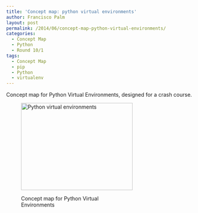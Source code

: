 ```yaml
---
title: 'Concept map: python virtual environments'
author: Francisco Palm
layout: post
permalink: /2014/06/concept-map-python-virtual-environments/
categories:
  - Concept Map
  - Python
  - Round 10/1
tags:
  - Concept Map
  - pip
  - Python
  - virtualenv
---
```

Concept map for Python Virtual Environments, designed for a crash course.<figure id="attachment_7744" style="width: 300px;" class="wp-caption alignnone">

[<img class="size-medium wp-image-7744" alt="Python virtual environments" src="http://teaching.software-carpentry.org/wp-content/uploads/2014/06/virtualenv_concept_map-300x235.png" width="300" height="235" />][1]<figcaption class="wp-caption-text">Concept map for Python Virtual Environments</figcaption></figure>

 [1]: http://teaching.software-carpentry.org/wp-content/uploads/2014/06/virtualenv_concept_map.png